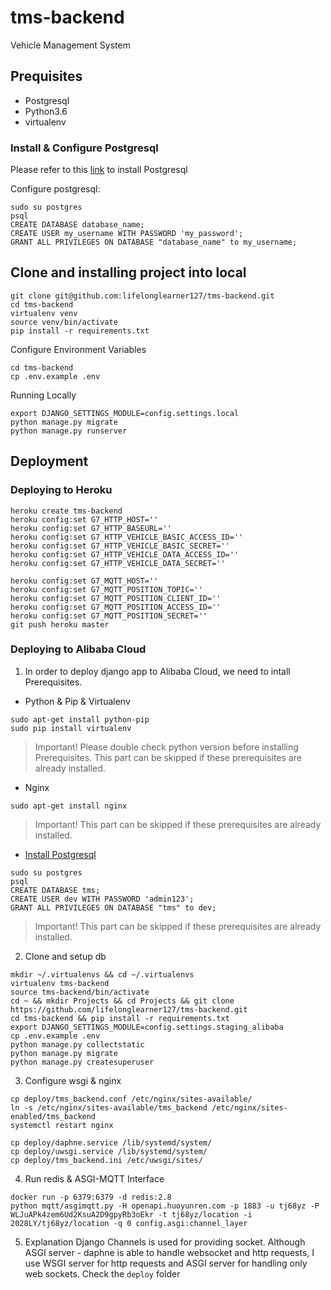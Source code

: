 # tms-backend
Vehicle Management System

## Prequisites
 - Postgresql
 - Python3.6
 - virtualenv

### Install & Configure Postgresql
Please refer to this [link](https://www.postgresql.org/download/) to install Postgresql

Configure postgresql:
```
sudo su postgres
psql
CREATE DATABASE database_name;
CREATE USER my_username WITH PASSWORD 'my_password';
GRANT ALL PRIVILEGES ON DATABASE "database_name" to my_username;
```

## Clone and installing project into local
```
git clone git@github.com:lifelonglearner127/tms-backend.git
cd tms-backend
virtualenv venv
source venv/bin/activate
pip install -r requirements.txt
```

Configure Environment Variables
```
cd tms-backend
cp .env.example .env
```

Running Locally
```
export DJANGO_SETTINGS_MODULE=config.settings.local
python manage.py migrate
python manage.py runserver
```


## Deployment
### Deploying to Heroku
```
heroku create tms-backend
heroku config:set G7_HTTP_HOST=''
heroku config:set G7_HTTP_BASEURL=''
heroku config:set G7_HTTP_VEHICLE_BASIC_ACCESS_ID=''
heroku config:set G7_HTTP_VEHICLE_BASIC_SECRET=''
heroku config:set G7_HTTP_VEHICLE_DATA_ACCESS_ID=''
heroku config:set G7_HTTP_VEHICLE_DATA_SECRET=''

heroku config:set G7_MQTT_HOST=''
heroku config:set G7_MQTT_POSITION_TOPIC=''
heroku config:set G7_MQTT_POSITION_CLIENT_ID=''
heroku config:set G7_MQTT_POSITION_ACCESS_ID=''
heroku config:set G7_MQTT_POSITION_SECRET=''
git push heroku master
```


### Deploying to Alibaba Cloud
1. In order to deploy django app to Alibaba Cloud, we need to intall Prerequisites.
 - Python & Pip & Virtualenv
```
sudo apt-get install python-pip
sudo pip install virtualenv
```
> Important! Please double check python version before installing Prerequisites. This part can be skipped if these prerequisites are already installed.
 
 - Nginx
```
sudo apt-get install nginx
```
> Important! This part can be skipped if these prerequisites are already installed.
 
 - [Install Postgresql](https://www.postgresql.org/download/)
```
sudo su postgres
psql
CREATE DATABASE tms;
CREATE USER dev WITH PASSWORD 'admin123';
GRANT ALL PRIVILEGES ON DATABASE "tms" to dev;
```
> Important! This part can be skipped if these prerequisites are already installed.

2. Clone and setup db
```
mkdir ~/.virtualenvs && cd ~/.virtualenvs
virtualenv tms-backend
source tms-backend/bin/activate
cd ~ && mkdir Projects && cd Projects && git clone https://github.com/lifelonglearner127/tms-backend.git
cd tms-backend && pip install -r requirements.txt
export DJANGO_SETTINGS_MODULE=config.settings.staging_alibaba
cp .env.example .env
python manage.py collectstatic
python manage.py migrate
python manage.py createsuperuser
```

3. Configure wsgi & nginx
```
cp deploy/tms_backend.conf /etc/nginx/sites-available/
ln -s /etc/nginx/sites-available/tms_backend /etc/nginx/sites-enabled/tms_backend
systemctl restart nginx

cp deploy/daphne.service /lib/systemd/system/
cp deploy/uwsgi.service /lib/systemd/system/
cp deploy/tms_backend.ini /etc/uwsgi/sites/
```

4. Run redis & ASGI-MQTT Interface
```
docker run -p 6379:6379 -d redis:2.8
python mqtt/asgimqtt.py -H openapi.huoyunren.com -p 1883 -u tj68yz -P WLJuAPk4zem6Ud2KsuA2D9gpyRb3oEkr -t tj68yz/location -i 2028LY/tj68yz/location -q 0 config.asgi:channel_layer
```

5. Explanation
Django Channels is used for providing socket. Although ASGI server - daphne is able to handle websocket and http requests, I use WSGI server for http requests and ASGI server for handling only web sockets.
Check the `deploy` folder
